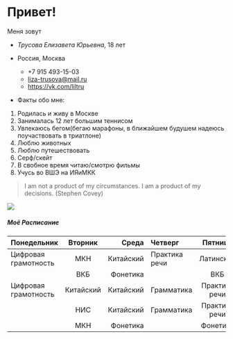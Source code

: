 # Привет! #

Меня зовут

* _Трусова Елизавета Юрьевна_, 18 лет

* Россия, Москва 
    * +7 915 493-15-03 
    * liza-trusova@mail.ru
     * <https://vk.com/liltru> 
     
* Факты обо мне:
1. Родилась и живу в Москве
2. Занималась 12 лет большим теннисом
3. Увлекаюсь бегом(бегаю марафоны, в ближайшем будушем надеюсь поучаствовать в триатлоне)
4. Люблю животных
5. Люблю путешествовать
6. Серф/скейт 
7. В свобное время читаю/смотрю фильмы
8. Учусь во ВШЭ на ИЯиМКК


>I am not a product of my circumstances. I am a product of my decisions. (Stephen Covey)

![](https://proxy12.online.ua/photo/r3-7ff6e98fc0/755555_640.jpg)

##### Моё Расписание



| Понедельник | Вторник | Среда |  Четверг | Пятница | Суббота |
|:------------- |:---------------:| -------------:|:------------- |:---------------:| -------------:|
| Цифровая грамотность |МКН       |       Китайский | Практика речи |Латинский      |       Китайский |
|    |   ВКБ    |   Фонетика  |    |   ВКБ    |  Грамматика |
| Цифровая грамотность |Китайский      |       Китайский | Грамматика|Практика речи      |       Китайский |
| |НИС      |       Китайский | Грамматика|Практика речи      |        |
|    |   МКН   |   Фонетика  |    |  Фонетика    |   |
